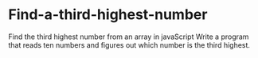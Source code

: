 # Find-a-third-highest-number
Find the third highest number from an array in javaScript
Write a program that reads ten numbers and figures out which number is the third highest.
